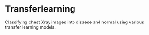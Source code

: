 # Transferlearning

Classifying chest Xray images into disaese and normal using various transfer learning models.
